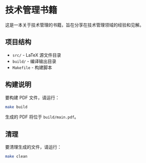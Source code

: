 # 技术管理书籍

这是一本关于技术管理的书籍，旨在分享在技术管理领域的经验和见解。

## 项目结构

- `src/` - LaTeX 源文件目录
- `build/` - 编译输出目录
- `Makefile` - 构建脚本

## 构建说明

要构建 PDF 文件，请运行：

```bash
make build
```

生成的 PDF 将位于 `build/main.pdf`。

## 清理

要清理生成的文件，请运行：

```bash
make clean
```